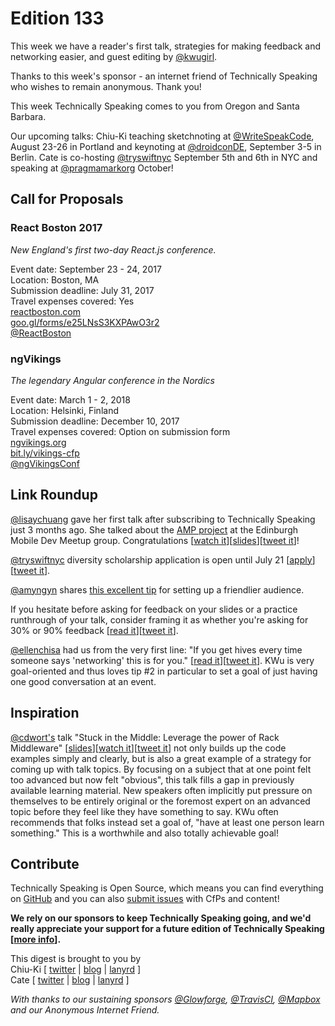# Edition 133

This week we have a reader's first talk, strategies for making feedback and networking easier, and guest editing by [@kwugirl](https://twitter.com/kwugirl).

Thanks to this week's sponsor - an internet friend of Technically Speaking who wishes to remain anonymous. Thank you!

This week Technically Speaking comes to you from Oregon and Santa Barbara.

Our upcoming talks: Chiu-Ki teaching sketchnoting at [@WriteSpeakCode](https://twitter.com/WriteSpeakCode/status/882998404326072320), August 23-26 in Portland and keynoting at [@droidconDE](https://twitter.com/droidconDE/status/886944841036423169), September 3-5 in Berlin. Cate is co-hosting [@tryswiftnyc](http://twitter.com/tryswiftnyc) September 5th and 6th in NYC and speaking at [@pragmamarkorg](http://twitter.com/pragmamarkorg) October!


## Call for Proposals

### React Boston 2017
*New England's first two-day React.js conference.*

Event date: September 23 - 24, 2017  
Location: Boston, MA  
Submission deadline: July 31, 2017  
Travel expenses covered: Yes  
[reactboston.com](http://www.reactboston.com/)  
[goo.gl/forms/e25LNsS3KXPAwO3r2](https://goo.gl/forms/e25LNsS3KXPAwO3r2)  
[@ReactBoston](https://twitter.com/ReactBoston)

### ngVikings
*The legendary Angular conference in the Nordics*

Event date: March 1 - 2, 2018  
Location: Helsinki, Finland  
Submission deadline: December 10, 2017  
Travel expenses covered: Option on submission form  
[ngvikings.org](https://ngvikings.org/)  
[bit.ly/vikings-cfp](http://bit.ly/vikings-cfp)  
[@ngVikingsConf](https://twitter.com/ngVikingsConf)


## Link Roundup

[@lisaychuang](https://twitter.com/lisaychuang) gave her first talk after subscribing to Technically Speaking just 3 months ago. She talked about the [AMP project](https://www.ampproject.org/) at the Edinburgh Mobile Dev Meetup group. Congratulations [[watch it](https://www.youtube.com/watch?v=v_fFv3CZpac&feature=youtu.be&t=2m51s)][[slides](https://www.slideshare.net/LisaHuang6/edinburgh-mobile-dev-amp-primer)][[tweet it](https://twitter.com/home?status=Instant%20Mobile%20Web%3A%20An%20AMP%20Primer%20by%20%40lisaychuang%20https%3A//www.youtube.com/watch?v=v_fFv3CZpac%26feature=youtu.be%26t=2m51s%20via%20%40techspeakdigest)]!

[@tryswiftnyc](https://twitter.com/tryswiftnyc) diversity scholarship application is open until July 21  [[apply](https://blog.tryswift.co/try-swift-nyc-diversity-scholarships)][[tweet it](https://twitter.com/home?status=Diversity%20scholarships%20for%20%40tryswiftnyc%20https%3A//blog.tryswift.co/try-swift-nyc-diversity-scholarships%20via%20%40techspeakdigest)].

[@amyngyn](https://twitter.com/amyngyn) shares [this excellent tip](https://twitter.com/amyngyn/status/867450772782366721) for setting up a friendlier audience.

If you hesitate before asking for feedback on your slides or a practice runthrough of your talk, consider framing it as whether you're asking for 30% or 90% feedback [[read it](https://42floors.com/blog/startups/thirty-percent-feedback)][[tweet it](https://twitter.com/home?status=Thirty%20Percent%20Feedback%20-%2042Floors%20Blog%20%7C%2042Floors%20https%3A//42floors.com/blog/startups/thirty-percent-feedback%20via%20%40techspeakdigest)].

[@ellenchisa](https://twitter.com/ellenchisa) had us from the very first line: "If you get hives every time someone says 'networking' this is for you." [[read it](https://medium.com/@ellenchisa/networking-for-introverts-926489e34d2)][[tweet it](https://twitter.com/home?status=Networking%20for%20Introverts%20by%20%40ellenchisa%20https%3A//medium.com/%40ellenchisa/networking-for-introverts-926489e34d2%20via%20%40techspeakdigest)]. KWu is very goal-oriented and thus loves tip #2 in particular to set a goal of just having one good conversation at an event.

## Inspiration

[@cdwort's](https://twitter.com/cdwort) talk "Stuck in the Middle: Leverage the power of Rack Middleware" [[slides](https://speakerdeck.com/cdwort/stuck-in-the-middle-leverage-the-power-of-rack-middleware)][[watch it](https://youtu.be/WeXpka50tHY)][[tweet it](https://twitter.com/home?status=RailsConf%202016%20-Stuck%20in%20the%20Middle%3A%20Leverage%20the%20power%20of%20Rack%20Middleware%20by%20%40cdwort%20https%3A//youtu.be/WeXpka50tHY%20via%20%40techspeakdigest)] not only builds up the code examples simply and clearly, but is also a great example of a strategy for coming up with talk topics. By focusing on a subject that at one point felt too advanced but now felt "obvious", this talk fills a gap in previously available learning material. New speakers often implicitly put pressure on themselves to be entirely original or the foremost expert on an advanced topic before they feel like they have something to say. KWu often recommends that folks instead set a goal of, "have at least one person learn something." This is a worthwhile and also totally achievable goal!

## Contribute

Technically Speaking is Open Source, which means you can find everything on [GitHub](https://github.com/catehstn/technically-speaking/) and you can also [submit issues](https://github.com/catehstn/technically-speaking/issues/new) with CfPs and content!

**We rely on our sponsors to keep Technically Speaking going, and we'd really appreciate your support for a future edition of Technically Speaking [[more info](http://www.techspeak.email/sponsorship/)].**  


This digest is brought to you by  
Chiu-Ki [ [twitter](https://twitter.com/chiuki) | [blog](http://blog.sqisland.com/) | [lanyrd](http://lanyrd.com/profile/chiuki/) ]  
Cate [ [twitter](https://twitter.com/catehstn) | [blog](http://www.cate.blog/) | [lanyrd](http://lanyrd.com/profile/catehstn/) ]

*With thanks to our sustaining sponsors [@Glowforge](http://twitter.com/glowforge), [@TravisCI](http://twitter.com/travisci), [@Mapbox](http://twitter.com/mapbox) and our Anonymous Internet Friend.*
